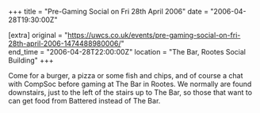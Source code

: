 +++
title = "Pre-Gaming Social on Fri 28th April 2006"
date = "2006-04-28T19:30:00Z"

[extra]
original = "https://uwcs.co.uk/events/pre-gaming-social-on-fri-28th-april-2006-1474488980006/"    
end_time = "2006-04-28T22:00:00Z"
location = "The Bar, Rootes Social Building"
+++

Come for a burger, a pizza or some fish and chips, and of course a chat with CompSoc before gaming at The Bar in Rootes. We normally are found downstairs, just to the left of the stairs up to The Bar, so those that want to can get food from Battered instead of The Bar.

